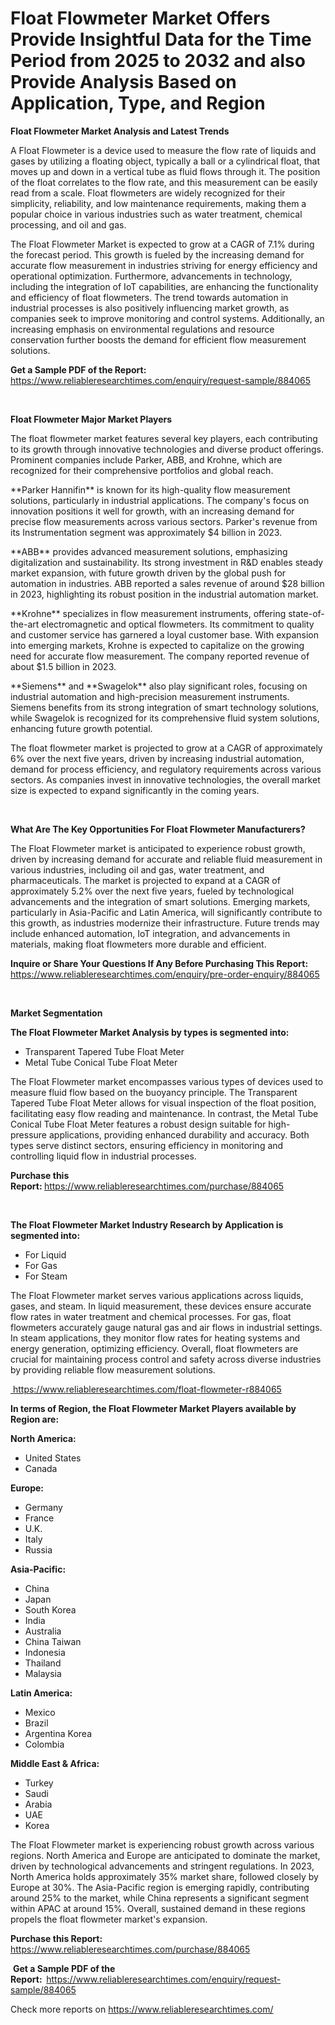 <p><h1>Float Flowmeter Market Offers Provide Insightful Data for the Time Period from 2025 to 2032 and also Provide Analysis Based on Application, Type, and Region</h1></p><p><strong>Float Flowmeter Market Analysis and Latest Trends</strong></p>
<p><p>A Float Flowmeter is a device used to measure the flow rate of liquids and gases by utilizing a floating object, typically a ball or a cylindrical float, that moves up and down in a vertical tube as fluid flows through it. The position of the float correlates to the flow rate, and this measurement can be easily read from a scale. Float flowmeters are widely recognized for their simplicity, reliability, and low maintenance requirements, making them a popular choice in various industries such as water treatment, chemical processing, and oil and gas.</p><p>The Float Flowmeter Market is expected to grow at a CAGR of 7.1% during the forecast period. This growth is fueled by the increasing demand for accurate flow measurement in industries striving for energy efficiency and operational optimization. Furthermore, advancements in technology, including the integration of IoT capabilities, are enhancing the functionality and efficiency of float flowmeters. The trend towards automation in industrial processes is also positively influencing market growth, as companies seek to improve monitoring and control systems. Additionally, an increasing emphasis on environmental regulations and resource conservation further boosts the demand for efficient flow measurement solutions.</p></p>
<p><strong>Get a Sample PDF of the Report:&nbsp;</strong> <a href="https://www.reliableresearchtimes.com/enquiry/request-sample/884065?utm_campaign=1940&utm_medium=2&utm_source=Github&utm_content=ia&utm_term=16022025&utm_id=float-flowmeter">https://www.reliableresearchtimes.com/enquiry/request-sample/884065</a></p>
<p>&nbsp;</p>
<p><strong>Float Flowmeter Major Market Players</strong></p>
<p><p>The float flowmeter market features several key players, each contributing to its growth through innovative technologies and diverse product offerings. Prominent companies include Parker, ABB, and Krohne, which are recognized for their comprehensive portfolios and global reach.</p><p>**Parker Hannifin** is known for its high-quality flow measurement solutions, particularly in industrial applications. The company's focus on innovation positions it well for growth, with an increasing demand for precise flow measurements across various sectors. Parker's revenue from its Instrumentation segment was approximately $4 billion in 2023.</p><p>**ABB** provides advanced measurement solutions, emphasizing digitalization and sustainability. Its strong investment in R&D enables steady market expansion, with future growth driven by the global push for automation in industries. ABB reported a sales revenue of around $28 billion in 2023, highlighting its robust position in the industrial automation market.</p><p>**Krohne** specializes in flow measurement instruments, offering state-of-the-art electromagnetic and optical flowmeters. Its commitment to quality and customer service has garnered a loyal customer base. With expansion into emerging markets, Krohne is expected to capitalize on the growing need for accurate flow measurement. The company reported revenue of about $1.5 billion in 2023.</p><p>**Siemens** and **Swagelok** also play significant roles, focusing on industrial automation and high-precision measurement instruments. Siemens benefits from its strong integration of smart technology solutions, while Swagelok is recognized for its comprehensive fluid system solutions, enhancing future growth potential.</p><p>The float flowmeter market is projected to grow at a CAGR of approximately 6% over the next five years, driven by increasing industrial automation, demand for process efficiency, and regulatory requirements across various sectors. As companies invest in innovative technologies, the overall market size is expected to expand significantly in the coming years.</p></p>
<p>&nbsp;</p>
<p><strong>What Are The Key Opportunities For Float Flowmeter Manufacturers?</strong></p>
<p><p>The Float Flowmeter market is anticipated to experience robust growth, driven by increasing demand for accurate and reliable fluid measurement in various industries, including oil and gas, water treatment, and pharmaceuticals. The market is projected to expand at a CAGR of approximately 5.2% over the next five years, fueled by technological advancements and the integration of smart solutions. Emerging markets, particularly in Asia-Pacific and Latin America, will significantly contribute to this growth, as industries modernize their infrastructure. Future trends may include enhanced automation, IoT integration, and advancements in materials, making float flowmeters more durable and efficient.</p></p>
<p><strong>Inquire or Share Your Questions If Any Before Purchasing This Report:</strong> <a href="https://www.reliableresearchtimes.com/enquiry/pre-order-enquiry/884065?utm_campaign=1940&utm_medium=2&utm_source=Github&utm_content=ia&utm_term=16022025&utm_id=float-flowmeter">https://www.reliableresearchtimes.com/enquiry/pre-order-enquiry/884065</a></p>
<p>&nbsp;</p>
<p><strong>Market Segmentation</strong></p>
<p><strong>The Float Flowmeter Market Analysis by types is segmented into:</strong></p>
<p><ul><li>Transparent Tapered Tube Float Meter</li><li>Metal Tube Conical Tube Float Meter</li></ul></p>
<p><p>The Float Flowmeter market encompasses various types of devices used to measure fluid flow based on the buoyancy principle. The Transparent Tapered Tube Float Meter allows for visual inspection of the float position, facilitating easy flow reading and maintenance. In contrast, the Metal Tube Conical Tube Float Meter features a robust design suitable for high-pressure applications, providing enhanced durability and accuracy. Both types serve distinct sectors, ensuring efficiency in monitoring and controlling liquid flow in industrial processes.</p></p>
<p><strong>Purchase this Report:&nbsp;</strong><a href="https://www.reliableresearchtimes.com/purchase/884065?utm_campaign=1940&utm_medium=2&utm_source=Github&utm_content=ia&utm_term=16022025&utm_id=float-flowmeter">https://www.reliableresearchtimes.com/purchase/884065</a></p>
<p>&nbsp;</p>
<p><strong>The Float Flowmeter Market Industry Research by Application is segmented into:</strong></p>
<p><ul><li>For Liquid</li><li>For Gas</li><li>For Steam</li></ul></p>
<p><p>The Float Flowmeter market serves various applications across liquids, gases, and steam. In liquid measurement, these devices ensure accurate flow rates in water treatment and chemical processes. For gas, float flowmeters accurately gauge natural gas and air flows in industrial settings. In steam applications, they monitor flow rates for heating systems and energy generation, optimizing efficiency. Overall, float flowmeters are crucial for maintaining process control and safety across diverse industries by providing reliable flow measurement solutions.</p></p>
<p><a href="https://www.reliableresearchtimes.com/float-flowmeter-r884065?utm_campaign=1940&utm_medium=2&utm_source=Github&utm_content=ia&utm_term=16022025&utm_id=float-flowmeter">&nbsp;https://www.reliableresearchtimes.com/float-flowmeter-r884065</a></p>
<p><strong>In terms of Region, the Float Flowmeter Market Players available by Region are:</strong></p>
<p>
    <p> <strong> North America: </strong>
        <ul>
            <li>United States</li>
            <li>Canada</li>
        </ul>
        </p> 
    <p> <strong> Europe: </strong>
        <ul>
            <li>Germany</li>
            <li>France</li>
            <li>U.K.</li>
            <li>Italy</li>
            <li>Russia</li>
        </ul>
        </p> 
    <p> <strong> Asia-Pacific: </strong>
        <ul>
            <li>China</li>
            <li>Japan</li>
            <li>South Korea</li>
            <li>India</li>
            <li>Australia</li>
            <li>China Taiwan</li>
            <li>Indonesia</li>
            <li>Thailand</li>
            <li>Malaysia</li>
        </ul>
        </p> 
    <p> <strong> Latin America: </strong>
        <ul>
            <li>Mexico</li>
            <li>Brazil</li>
            <li>Argentina Korea</li>
            <li>Colombia</li>
        </ul>
        </p> 
    <p> <strong> Middle East & Africa: </strong>
        <ul>
            <li>Turkey</li>
            <li>Saudi</li>
            <li>Arabia</li>
            <li>UAE</li>
            <li>Korea</li>
        </ul>
    </p>
    </p>
<p><p>The Float Flowmeter market is experiencing robust growth across various regions. North America and Europe are anticipated to dominate the market, driven by technological advancements and stringent regulations. In 2023, North America holds approximately 35% market share, followed closely by Europe at 30%. The Asia-Pacific region is emerging rapidly, contributing around 25% to the market, while China represents a significant segment within APAC at around 15%. Overall, sustained demand in these regions propels the float flowmeter market's expansion.</p></p>
<p><strong>Purchase this Report: </strong><a href="https://www.reliableresearchtimes.com/purchase/884065?utm_campaign=1940&utm_medium=2&utm_source=Github&utm_content=ia&utm_term=16022025&utm_id=float-flowmeter">https://www.reliableresearchtimes.com/purchase/884065</a></p>
<p>&nbsp;<strong>Get a Sample PDF of the Report:&nbsp;&nbsp;</strong><a href="https://www.reliableresearchtimes.com/enquiry/request-sample/884065?utm_campaign=1940&utm_medium=2&utm_source=Github&utm_content=ia&utm_term=16022025&utm_id=float-flowmeter">https://www.reliableresearchtimes.com/enquiry/request-sample/884065</a></p>
<p><strong></strong></p>
<p>Check more reports on <a href="https://www.reliableresearchtimes.com/?utm_campaign=1940&utm_medium=2&utm_source=Github&utm_content=ia&utm_term=16022025&utm_id=float-flowmeter">https://www.reliableresearchtimes.com/</a></p>